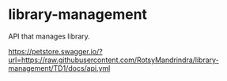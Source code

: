# library-management
API that manages library.

https://petstore.swagger.io/?url=https://raw.githubusercontent.com/RotsyMandrindra/library-management/TD1/docs/api.yml
